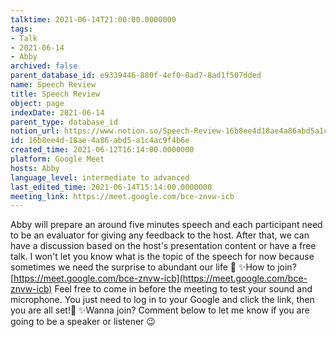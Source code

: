 ```yaml
---
talktime: 2021-06-14T21:00:00.0000000
tags:
- Talk
- 2021-06-14
- Abby
archived: false
parent_database_id: e9339446-880f-4ef0-8ad7-8ad1f507dded
name: Speech Review
title: Speech Review
object: page
indexDate: 2021-06-14
parent_type: database_id
notion_url: https://www.notion.so/Speech-Review-16b8ee4d18ae4a86abd5a1c4ac9f4b6e
id: 16b8ee4d-18ae-4a86-abd5-a1c4ac9f4b6e
created_time: 2021-06-12T16:14:00.0000000
platform: Google Meet
hosts: Abby
language_level: intermediate to advanced
last_edited_time: 2021-06-14T15:14:00.0000000
meeting_link: https://meet.google.com/bce-znvw-icb
---
```


Abby will prepare an around five minutes speech and each participant need to be an evaluator for giving any feedback to the host. After that, we can have a discussion based on the host's presentation content or have a free talk. I won't let you know what is the topic of the speech for now because sometimes we need the surprise to abundant our life 🥰
✨How to join?
 [https://meet.google.com/bce-znvw-icb](https://meet.google.com/bce-znvw-icb) 
Feel free to come in before the meeting to test your sound and microphone. You just need to log in to your Google and click the link, then you are all set!🥳 
✨Wanna join?
Comment below to let me know if you are going to be a speaker or listener 😉

